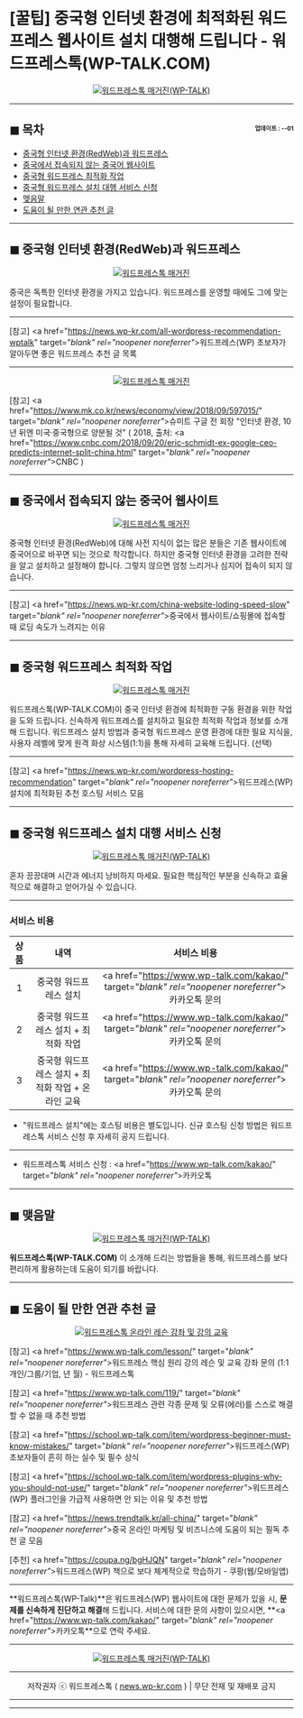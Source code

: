 # [꿀팁] 중국형 인터넷 환경에 최적화된 워드프레스 웹사이트 설치 대행해 드립니다 - 워드프레스톡(WP-TALK.COM)

<center><a href="https://www.wp-talk.com/kakao/" target="_blank" rel="noopener noreferrer"_><img src="https://hellotblog.files.wordpress.com/2019/04/wptalk-china-install-01-300x300.png" style="max-width:100%;" alt="워드프레스톡 매거진(WP-TALK)"></a></center>

<!-- <a name="index"></a> -->
***
## ◼︎ 목차 <span style="font-size:0.5em; float:right; padding:0.5em 0 0;"><i class="fas fa-clock"></i> 업데이트 : <span class="post-year"></span>-<span class="post-month-digits"></span>-01</span>

- [중국형 인터넷 환경(RedWeb)과 워드프레스](#index-00)
- [중국에서 접속되지 않는 중국어 웹사이트](#index-01)
- [중국형 워드프레스 최적화 작업](#index-02)
- [중국형 워드프레스 설치 대행 서비스 신청](#index-03)
- [맺음말](#index-epilogue)
- [도움이 될 만한 연관 추천 글](#recommendation)

<!-- <a name="index-00"></a> -->
***
## ◼︎ 중국형 인터넷 환경(RedWeb)과 워드프레스

<center><a href="https://www.wp-talk.com/kakao/" target="_blank" rel="noopener noreferrer"_><img src="https://hellotblog.files.wordpress.com/2019/04/china-web-cover-01-800.png" style="max-width:100%;" alt="워드프레스톡 매거진"></a></center>

중국은 독특한 인터넷 환경을 가지고 있습니다.
워드프레스를 운영할 때에도 그에 맞는 설정이 필요합니다.

***
[참고] <a href="https://news.wp-kr.com/all-wordpress-recommendation-wptalk" target="_blank" rel="noopener noreferrer"_>워드프레스(WP) 초보자가 알아두면 좋은 워드프레스 추천 글 목록</a>

***
<center><a href="https://www.redweb.kr/kakao/" target="_blank" rel="noopener noreferrer"_><img src="https://hellotblog.files.wordpress.com/2019/04/internet-users-stats-2019-top20.png" style="max-width:100%;" alt="워드프레스톡 매거진"></a></center>

[참고] <a href="https://www.mk.co.kr/news/economy/view/2018/09/597015/" target="_blank" rel="noopener noreferrer"_>슈미트 구글 전 회장 "인터넷 환경, 10년 뒤엔 미국·중국형으로 양분될 것"</a> ( 2018, 출처: <a href="https://www.cnbc.com/2018/09/20/eric-schmidt-ex-google-ceo-predicts-internet-split-china.html" target="_blank" rel="noopener noreferrer"_>CNBC</a> )

<!-- <a name="index-01"></a> -->
***
## ◼︎ 중국에서 접속되지 않는 중국어 웹사이트

<center><a href="https://www.wp-talk.com/kakao/" target="_blank" rel="noopener noreferrer"_><img src="https://hellotblog.files.wordpress.com/2018/10/china-startchina-online-02-800x425.png" style="max-width:100%;" alt="워드프레스톡 매거진"></a></center>

중국형 인터넷 환경(RedWeb)에 대해 사전 지식이 없는 많은 분들은 기존 웹사이트에 중국어으로 바꾸면 되는 것으로 착각합니다.
하지만 중국형 인터넷 환경을 고려한 전략을 알고 설치하고 설정해야 합니다.
그렇지 않으면 엄청 느리거나 심지어 접속이 되지 않습니다.

***
[참고] <a href="https://news.wp-kr.com/china-website-loding-speed-slow" target="_blank" rel="noopener noreferrer"_>중국에서 웹사이트/쇼핑몰에 접속할 때 로딩 속도가 느려지는 이유</a>

<!-- <a name="index-02"></a> -->
***
## ◼︎ 중국형 워드프레스 최적화 작업

<center><a href="https://www.wp-talk.com/kakao/" target="_blank" rel="noopener noreferrer"_><img src="https://hellotblog.files.wordpress.com/2018/10/coding-example-01-800x400.png" style="max-width:100%;" alt="워드프레스톡 매거진"></a></center>

워드프레스톡(WP-TALK.COM)이 중국 인터넷 환경에 최적화한 구동 환경을 위한 작업을 도와 드립니다.
신속하게 워드프레스를 설치하고 필요한 최적화 작업과 정보를 소개해 드립니다.
워드프레스 설치 방법과 중국형 워드프레스 운영 환경에 대한 필요 지식을, 사용자 레벨에 맞게 원격 화상 시스템(1:1)을 통해 자세히 교육해 드립니다. (선택)

***
[참고] <a href="https://news.wp-kr.com/wordpress-hosting-recommendation" target="_blank" rel="noopener noreferrer"_>워드프레스(WP) 설치에 최적화된 추천 호스팅 서비스 모음</a>

<!-- <a name="index-03"></a> -->
***
## ◼︎ 중국형 워드프레스 설치 대행 서비스 신청

<center><a href="https://www.wp-talk.com/kakao/" target="_blank" rel="noopener noreferrer"_><img src="https://hellotblog.files.wordpress.com/2019/03/kmong-logo-girl-round-02-120x120.png" style="max-width:100%;" alt="워드프레스톡 매거진(WP-TALK)"></a></center>

혼자 끙끙대며 시간과 에너지 낭비하지 마세요.
필요한 핵심적인 부분을 신속하고 효율적으로 해결하고 얻어가실 수 있습니다.

***
### 서비스 비용

|상품|내역|서비스 비용|
|:-:|:-:|:-:|
|1|중국형 워드프레스 설치|<a href="https://www.wp-talk.com/kakao/" target="_blank" rel="noopener noreferrer"_>카카오톡 문의</a>|
|2|중국형 워드프레스 설치 + 최적화 작업|<a href="https://www.wp-talk.com/kakao/" target="_blank" rel="noopener noreferrer"_>카카오톡 문의</a>|
|3|중국형 워드프레스 설치 + 최적화 작업 + 온라인 교육|<a href="https://www.wp-talk.com/kakao/" target="_blank" rel="noopener noreferrer"_>카카오톡 문의</a>|

- "워드프레스 설치"에는 호스팅 비용은 별도입니다. 신규 호스팅 신청 방법은 워드프레스톡 서비스 신청 후 자세히 공지 드립니다.

***
- 워드프레스톡 서비스 신청 : <a href="https://www.wp-talk.com/kakao/" target="_blank" rel="noopener noreferrer"_>카카오톡</a>

<!-- <a name="index-epilogue"></a> -->
***
## ◼︎ 맺음말

<center><a href="https://www.wp-talk.com/kakao/" target="_blank" rel="noopener noreferrer"_><img src="https://hellotblog.files.wordpress.com/2019/03/wptalk-logo-120x120.png" style="max-width:100%;" alt="워드프레스톡 매거진(WP-TALK)"></a></center>

**워드프레스톡(WP-TALK.COM)** 이 소개해 드리는 방법들을 통해, 워드프레스를 보다 편리하게 활용하는데 도움이 되기를 바랍니다.

<!-- <a name="recommendation"></a> -->
***
## ◼︎ 도움이 될 만한 연관 추천 글

<center><a href="https://www.wp-talk.com/lesson/" target="_blank" rel="noopener noreferrer"_><img src="https://hellotblog.files.wordpress.com/2019/01/wptalk-com-cover-01.png" style="max-width:100%;" alt="워드프레스톡 온라인 레슨 강좌 및 강의 교육"></a></center>

[참고] <a href="https://www.wp-talk.com/lesson/" target="_blank" rel="noopener noreferrer"_>워드프레스 핵심 원리 강의 레슨 및 교육 강좌 문의 (1:1개인/그룹/기업, <span class="post-year"></span>년 <span class="post-month"></span>월) - 워드프레스톡</a>

[참고] <a href="https://www.wp-talk.com/119/" target="_blank" rel="noopener noreferrer"_>워드프레스 관련 각종 문제 및 오류(에러)를 스스로 해결할 수 없을 때 추천 방법</a>

[참고] <a href="https://school.wp-talk.com/item/wordpress-beginner-must-know-mistakes/" target="_blank" rel="noopener noreferrer"_>워드프레스(WP) 초보자들이 흔히 하는 실수 및 필수 상식</a>

[참고] <a href="https://school.wp-talk.com/item/wordpress-plugins-why-you-should-not-use/" target="_blank" rel="noopener noreferrer"_>워드프레스(WP) 플러그인을 가급적 사용하면 안 되는 이유 및 추천 방법</a>

[참고] <a href="https://news.trendtalk.kr/all-china/" target="_blank" rel="noopener noreferrer"_>중국 온라인 마케팅 및 비즈니스에 도움이 되는 필독 추천 글 모음</a>

[추천] <a href="https://coupa.ng/bgHJQN" target="_blank" rel="noopener noreferrer"_>워드프레스(WP) 책으로 보다 체계적으로 학습하기 - 쿠팡(웹/모바일앱)</a>

***
**워드프레스톡(WP-Talk)**은 워드프레스(WP) 웹사이트에 대한 문제가 있을 시, **문제를 신속하게 진단하고 해결**해 드립니다. 서비스에 대한 문의 사항이 있으시면, **<a href="https://www.wp-talk.com/kakao/" target="_blank" rel="noopener noreferrer"_>카카오톡</a>**으로 연락 주세요.

***
<center><a href="https://www.wp-talk.com/kakao/" target="_blank" rel="noopener noreferrer"_><img src="https://hellotblog.files.wordpress.com/2019/03/wptalk-logo-120x120.png" style="max-width:100%;" alt="워드프레스톡 매거진(WP-TALK)"></a></center>

***
<center>저작권자 ⓒ 워드프레스톡 ( <a href="https://www.wp-talk.com/kakao/" target="_blank" rel="noopener noreferrer"_>news.wp-kr.com</a> ) | 무단 전재 및 재배포 금지</center>

***
<script type="text/javascript">
  var postdate = new Date();
  var post_y = document.getElementsByClassName("post-year");
  var post_m = document.getElementsByClassName("post-month");
  var post_mm = document.getElementsByClassName("post-month-digits");
  var i;
  for (i = 0; i < post_y.length; i++) {
    post_y[i].innerHTML = postdate.getFullYear();
  }
  for (i = 0; i < post_m.length; i++) {
    post_m[i].innerHTML = postdate.getMonth() + 1;
  }
  for (i = 0; i < post_mm.length; i++) {
    post_mm[i].innerHTML = ("0" + (postdate.getMonth() + 1)).slice(-2);
  }
</script>

***
